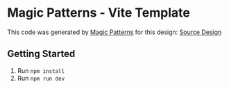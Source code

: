 # Magic Patterns - Vite Template

This code was generated by [Magic Patterns](https://magicpatterns.com) for this design: [Source Design](https://www.magicpatterns.com/c/4u97vim3qrckv1isrfc5bn)

## Getting Started

1. Run `npm install`
2. Run `npm run dev`
